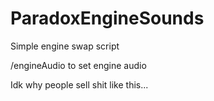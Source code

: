 # ParadoxEngineSounds
Simple engine swap script

/engineAudio <enginename> to set engine audio

Idk why people sell shit like this...
